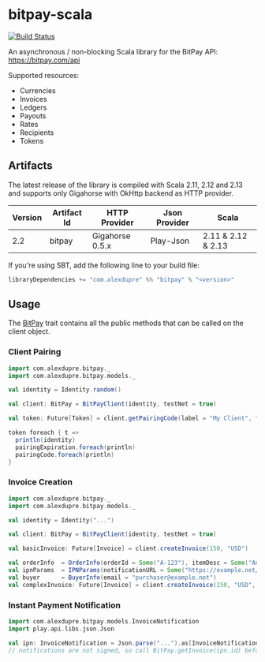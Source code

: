 # bitpay-scala

[![Build Status](https://travis-ci.org/alexdupre/bitpay-scala.png?branch=master)](https://travis-ci.org/alexdupre/bitpay-scala)

An asynchronous / non-blocking Scala library for the BitPay API: https://bitpay.com/api

Supported resources:
- Currencies
- Invoices
- Ledgers
- Payouts
- Rates
- Recipients
- Tokens

## Artifacts

The latest release of the library is compiled with Scala 2.11, 2.12 and 2.13 and supports only Gigahorse with OkHttp backend as HTTP provider.

| Version | Artifact Id             | HTTP Provider   | Json Provider | Scala              |
| ------- | ----------------------- | --------------- | ------------- | ------------------ |
| 2.2     | bitpay                  | Gigahorse 0.5.x | Play-Json     | 2.11 & 2.12 & 2.13 |

If you're using SBT, add the following line to your build file:

```scala
libraryDependencies += "com.alexdupre" %% "bitpay" % "<version>"
```

## Usage

The [BitPay](https://github.com/alexdupre/bitpay-scala/blob/master/src/main/scala/com/alexdupre/bitpay/BitPay.scala) trait
contains all the public methods that can be called on the client object.

### Client Pairing

```scala
import com.alexdupre.bitpay._
import com.alexdupre.bitpay.models._

val identity = Identity.random()

val client: BitPay = BitPayClient(identity, testNet = true)

val token: Future[Token] = client.getPairingCode(label = "My Client", facade = Some("pos"))

token foreach { t =>
  println(identity)
  pairingExpiration.foreach(println)
  pairingCode.foreach(println)
}

```

### Invoice Creation

```scala
import com.alexdupre.bitpay._
import com.alexdupre.bitpay.models._

val identity = Identity("...")

val client: BitPay = BitPayClient(identity, testNet = true)

val basicInvoice: Future[Invoice] = client.createInvoice(150, "USD")

val orderInfo  = OrderInfo(orderId = Some("A-123"), itemDesc = Some("An awesome item"), physical = Some(true))
val ipnParams  = IPNParams(notificationURL = Some("https://example.net/ipn"), transactionSpeed = Some(TransactionSpeed.Medium), fullNotifications = Some(true))
val buyer      = BuyerInfo(email = "purchaser@example.net")
val complexInvoice: Future[Invoice] = client.createInvoice(150, "USD", ipnParams, orderInfo, buyer)
```


### Instant Payment Notification

```scala
import com.alexdupre.bitpay.models.InvoiceNotification
import play.api.libs.json.Json

val ipn: InvoiceNotification = Json.parse("...").as[InvoiceNotification]
// notifications are not signed, so call BitPay.getInvoice(ipn.id) before processing the notification
```

